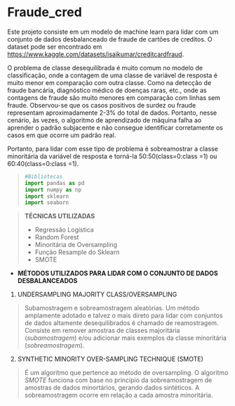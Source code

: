 # Fraude_cred


Este projeto consiste em um modelo de machine learn para lidar com um conjunto de dados desbalanceado de fraude de cartões de creditos. O dataset pode ser encontrado em <https://www.kaggle.com/datasets/isaikumar/creditcardfraud>.

O problema de classe desequilibrada é muito comum no modelo de classificação, onde a contagem de uma classe de variável de resposta é muito menor em comparação com outra classe. Como na detecção de fraude bancária, diagnóstico médico de doenças raras, etc., onde as contagens de fraude são muito menores em comparação com linhas sem fraude. Observou-se que os casos positivos de surdez ou fraude representam aproximadamente 2-3% do total de dados. Portanto, nesse cenário, às vezes, o algoritmo de aprendizado de máquina falha ao aprender o padrão subjacente e não consegue identificar corretamente os casos em que ocorre um padrão real.

Portanto, para lidar com esse tipo de problema é sobreamostrar a classe minoritária da variável de resposta e torná-la 50:50(class=0:class =1) ou 60:40(class=0:class =1).

>~~~python
> #Bibliotecas
> import pandas as pd
> import numpy as np
> import sklearn
> import seaborn

>**TÉCNICAS UTILIZADAS**
> * Regressão Logística
> * Random Forest
> * Minoritária de Oversampling
> * Função Resample do Sklearn
> * SMOTE

* **MÉTODOS UTILIZADOS PARA LIDAR COM O CONJUNTO DE DADOS DESBALANCEADOS**
1. UNDERSAMPLING MAJORITY CLASS/OVERSAMPLING

  >Subamostragem e sobreamostragem aleatórias. Um método amplamente adotado e talvez o mais direto para lidar com conjuntos de dados altamente desequilibrados é chamado de reamostragem. Consiste em remover amostras de classes majoritária (_subamostragem_) e/ou adicionar mais exemplos da classe minoritária (_sobreamostragem_).
  
2. SYNTHETIC MINORITY OVER-SAMPLING TECHNIQUE (SMOTE)

> É um algoritmo que pertence ao método de oversampling. O algoritmo _SMOTE_ funciona com base no princípio da sobreamostragem de amostras de dados minortários, gerando dados sintéticos. A sobreamostragem ocorre em relação a cada amostra minoritária.

